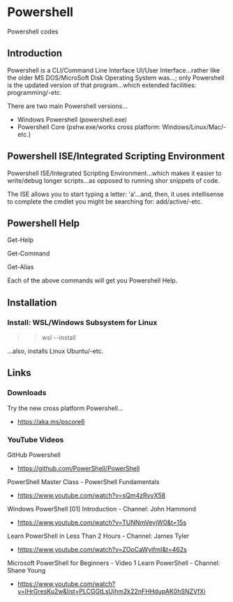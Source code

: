 # Powershell
Powershell codes

## Introduction

Powershell is a CLI/Command Line Interface UI/User Interface...rather like the older MS DOS/MicroSoft Disk Operating System was...; only Powershell is the updated version of that program...which extended facilities: programming/-etc.

There are two main Powershell versions...

- Windows Powershell (powershell.exe)
- Powershell Core (pshw.exe/works cross platform: Windows/Linux/Mac/-etc.)

## Powershell ISE/Integrated Scripting Environment

Powershell ISE/Integrated Scripting Environment...which makes it easier to write/debug longer scripts...as opposed to running shor snippets of code.

The ISE allows you to start typing a letter: 'a'...and, then, it uses intellisense to complete the cmdlet you might be searching for: add/active/-etc.  

## Powershell Help

Get-Help

Get-Command

Get-Alias

Each of the above commands will get you Powershell Help.

## Installation

### Install: WSL/Windows Subsystem for Linux

>> wsl --install

...also, installs Linux Ubuntu/-etc.  

## Links

### Downloads

Try the new cross platform Powershell...  
- https://aka.ms/pscore6  

### YouTube Videos

GitHub Powershell  
- https://github.com/PowerShell/PowerShell  
 
PowerShell Master Class - PowerShell Fundamentals    
- https://www.youtube.com/watch?v=sQm4zRvvX58  

Windows PowerShell [01] Introduction  - Channel: John Hammond  
- https://www.youtube.com/watch?v=TUNNmVeyjW0&t=15s  

Learn PowerShell in Less Than 2 Hours - Channel: James Tyler  
- https://www.youtube.com/watch?v=ZOoCaWyifmI&t=462s  

Microsoft PowerShell for Beginners - Video 1 Learn PowerShell - Channel: Shane Young  
- https://www.youtube.com/watch?v=IHrGresKu2w&list=PLCGGtLsUjhm2k22nFHHdupAK0hSNZVfXi  




